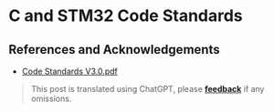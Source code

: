 # C and STM32 Code Standards

## References and Acknowledgements

- [Code Standards V3.0.pdf](https://github.com/linyuxuanlin/File-host/blob/main/docs/%E4%BB%A3%E7%A0%81%E8%A7%84%E8%8C%83V3.0.pdf)

> This post is translated using ChatGPT, please [**feedback**](https://github.com/linyuxuanlin/Wiki_MkDocs/issues/new) if any omissions.
